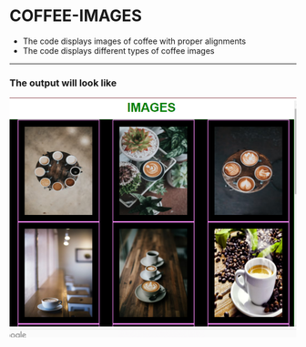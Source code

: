 # COFFEE-IMAGES
* The code displays images of coffee with proper alignments
* The code displays different types of coffee images
----------------------------------------------------------------
 ### The output will look like
   ![Alt text](https://github.com/jyothsna2002/coffeeimages/blob/81925dfeab82c2029bb552e03143aadbbe041b3b/image_output.png)



